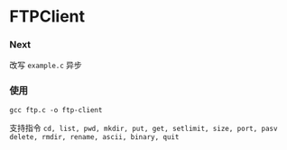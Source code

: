# FTPClient

### Next

改写 `example.c` 异步

### 使用
`gcc ftp.c -o ftp-client`

支持指令 `cd, list, pwd, mkdir, put, get, setlimit, size, port, pasv
delete, rmdir, rename, ascii, binary, quit`
